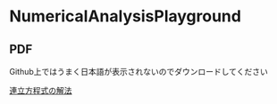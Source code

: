 # NumericalAnalysisPlayground
## PDF
Github上ではうまく日本語が表示されないのでダウンロードしてください

[連立方程式の解法](solve_simultaneous_equation.pdf)
